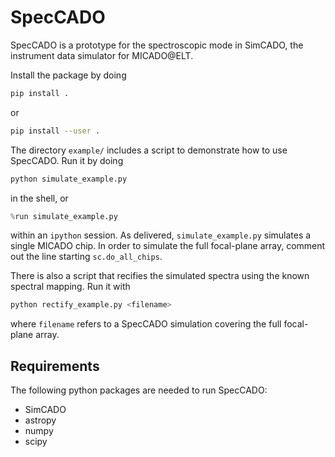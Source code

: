 # SpecCADO

SpecCADO is a prototype for the spectroscopic mode in SimCADO, the instrument data simulator for MICADO@ELT.

Install the package by doing
```sh
pip install .
```
or
```sh
pip install --user .
```

The directory `example/` includes a script to demonstrate how to use SpecCADO. Run it by doing
```sh
python simulate_example.py
```
in the shell, or
```python
%run simulate_example.py
```
within an `ipython` session. As delivered, `simulate_example.py` simulates a single MICADO chip. In order to simulate the full focal-plane array, comment out the line starting `sc.do_all_chips`.

There is also a script that recifies the simulated spectra using the
known spectral mapping. Run it with
```sh
python rectify_example.py <filename>
```
where ``filename`` refers to a SpecCADO simulation covering the full
focal-plane array.

## Requirements

The following python packages are needed to run SpecCADO:
* SimCADO
* astropy
* numpy
* scipy
